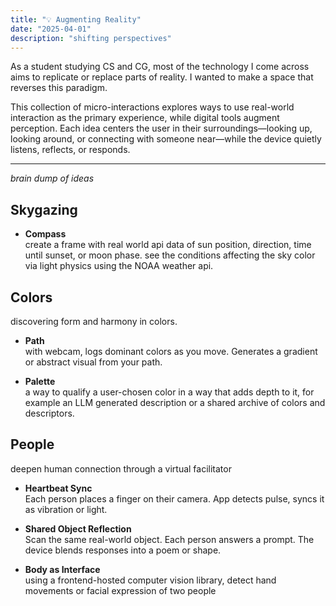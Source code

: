 ```yaml
---
title: "💡 Augmenting Reality"
date: "2025-04-01"
description: "shifting perspectives"
---
```


As a student studying CS and CG, most of the technology I come across aims to replicate or replace parts of reality. I wanted to make a space that reverses this paradigm.

This collection of micro-interactions explores ways to use real-world interaction as the primary experience, while digital tools augment perception. Each idea centers the user in their surroundings—looking up, looking around, or connecting with someone near—while the device quietly listens, reflects, or responds.

---
*brain dump of ideas*

## Skygazing

- **Compass**  
  create a frame with real world api data of sun position, direction, time until sunset, or moon phase. see the conditions affecting the sky color via light physics using the NOAA weather api.

## Colors
discovering form and harmony in colors.

- **Path**  
  with webcam, logs dominant colors as you move. Generates a gradient or abstract visual from your path.

- **Palette**  
  a way to qualify a user-chosen color in a way that adds depth to it, for example an LLM generated description or a shared archive of colors and descriptors.

## People
deepen human connection through a virtual facilitator
- **Heartbeat Sync**  
  Each person places a finger on their camera. App detects pulse, syncs it as vibration or light.

- **Shared Object Reflection**  
  Scan the same real-world object. Each person answers a prompt. The device blends responses into a poem or shape.

- **Body as Interface**  
  using a frontend-hosted computer vision library, detect hand movements or facial expression of two people
